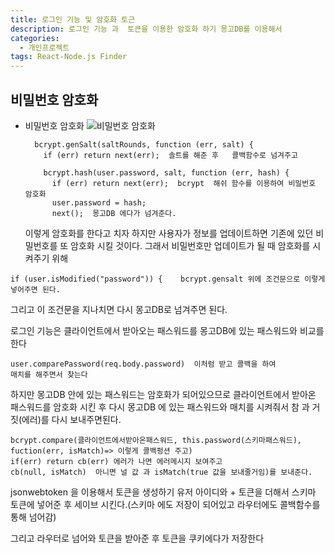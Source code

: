 ```yaml
---
title: 로그인 기능 및 암호화 토근
description: 로그인 기능 과  토큰을 이용한 암호화 하기 몽고DB를 이용해서
categories:
  - 개인프로젝트
tags: React-Node.js Finder
---
```


## 비밀번호 암호화

- 비밀번호 암호화
  ![비밀번호 암호화](/phtos/Finder-암호화.jpg)

  ```
    bcrypt.genSalt(saltRounds, function (err, salt) {
      if (err) return next(err);  솔트를 해준 후   콜백함수로 넘겨주고

      bcrypt.hash(user.password, salt, function (err, hash) {
        if (err) return next(err);  bcrypt  해쉬 함수를 이용하여 비밀번호 암호화
        user.password = hash;
        next();  몽고DB 에다가 넘겨준다.
  ```

  이렇게 암호화를 한다고 치자 하지만 사용자가 정보를 업데이트하면 기존에 있던 비밀번호를 또 암호화 시킬 것이다. 그래서 비밀번호만 업데이트가 될 때 암호화를 시켜주기 위해

```
if (user.isModified("password")) {    bcrypt.gensalt 위에 조건문으로 이렇게 넣어주면 된다.
```

그리고 이 조건문을 지나치면 다시 몽고DB로 넘겨주면 된다.

로그인 기능은 클라이언트에서 받아오는 패스워드를 몽고DB에 있는 패스워드와 비교를 한다

```
user.comparePassword(req.body.password)  이처럼 받고 콜백을 하여
매치를 해주면서 찾는다
```

하지만 몽고DB 안에 있는 패스워드는 암호화가 되어있으므로 클라이언트에서 받아온 패스워드를 암호화 시킨 후 다시 몽고DB 에 있는 패스워드와 매치를 시켜줘서 참 과 거짓(에러)를 다시 보내주면된다.

```
bcrypt.compare(클라이언트에서받아온패스워드, this.password(스키마패스워드), fuction(err, isMatch)=> 이렇게 콜백펑션 주고)
if(err) return cb(err) 에러가 나면 에러메시지 보여주고
cb(null, isMatch)  아니면 널 값 과 isMatch(true 값을 보내줄거임)를 보내준다.
```

jsonwebtoken 을 이용해서 토큰을 생성하기
유저 아이디와 + 토큰을 더해서 스키마 토큰에 넣어준 후 세이브 시킨다.(스키마 에도 저장이 되어있고 라우터에도 콜백함수를 통해 넘어감)

그리고 라우터로 넘어와 토큰을 받아준 후 토큰을 쿠키에다가 저장한다
